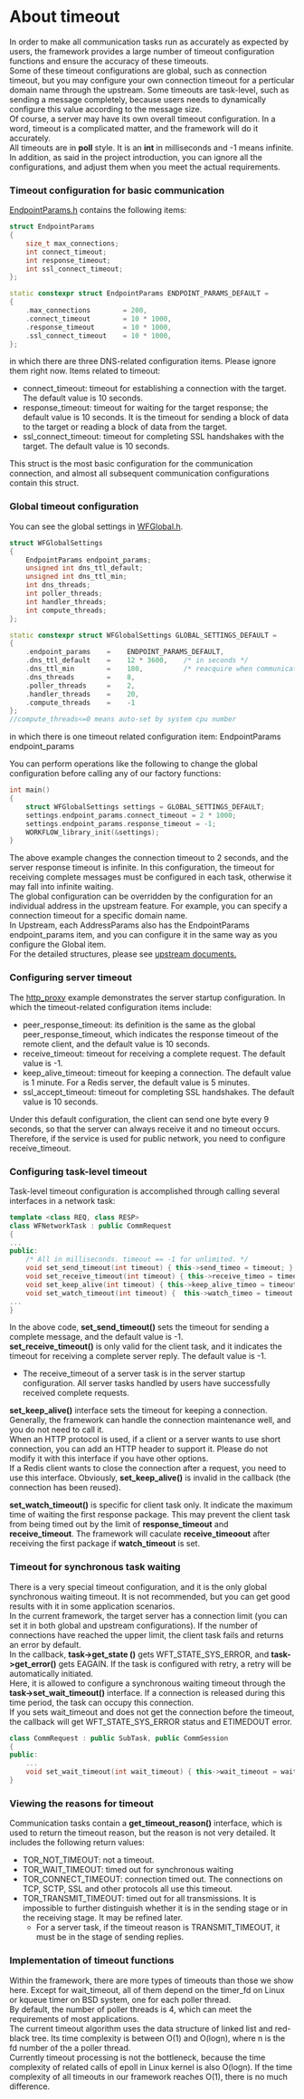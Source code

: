 # About timeout

In order to make all communication tasks run as accurately as expected by users, the framework provides a large number of timeout configuration functions and ensure the accuracy of these timeouts.   
Some of these timeout configurations are global, such as connection timeout, but you may configure your own connection timeout for a perticular domain name through the upstream.
Some timeouts are task-level, such as sending a message completely, because users needs to dynamically configure this value according to the message size.   
Of course, a server may have its own overall timeout configuration. In a word, timeout is a complicated matter, and the framework will do it accurately.   
All timeouts are in **poll** style. It is an **int** in milliseconds and -1 means infinite.   
In addition, as said in the project introduction, you can ignore all the configurations, and adjust them when you meet the actual requirements.

### Timeout configuration for basic communication

[EndpointParams.h](/src/manager/EndpointParams.h) contains the following items:

~~~cpp
struct EndpointParams
{
    size_t max_connections;
    int connect_timeout;
    int response_timeout;
    int ssl_connect_timeout;
};

static constexpr struct EndpointParams ENDPOINT_PARAMS_DEFAULT =
{
    .max_connections        = 200,
    .connect_timeout        = 10 * 1000,
    .response_timeout       = 10 * 1000,
    .ssl_connect_timeout    = 10 * 1000,
};
~~~

in which there are three DNS-related configuration items. Please ignore them right now. Items related to timeout:  

* connect\_timeout: timeout for establishing a connection with the target. The default value is 10 seconds.
* response\_timeout: timeout for waiting for the target response; the default value is 10 seconds. It is the timeout for sending a block of data to the target or reading a block of data from the target.
* ssl\_connect\_timeout: timeout for completing SSL handshakes with the target. The default value is 10 seconds.

This struct is the most basic configuration for  the communication connection, and almost all subsequent communication configurations contain this struct.

### Global timeout configuration

You can see the global settings in [WFGlobal.h](/src/manager/WFGlobal.h).

~~~cpp
struct WFGlobalSettings
{
    EndpointParams endpoint_params;
    unsigned int dns_ttl_default;
    unsigned int dns_ttl_min;
    int dns_threads;
    int poller_threads;
    int handler_threads;
    int compute_threads;
};

static constexpr struct WFGlobalSettings GLOBAL_SETTINGS_DEFAULT =
{
    .endpoint_params    =    ENDPOINT_PARAMS_DEFAULT,
    .dns_ttl_default    =    12 * 3600,    /* in seconds */
    .dns_ttl_min        =    180,          /* reacquire when communication error */
    .dns_threads        =    8,
    .poller_threads     =    2,
    .handler_threads    =    20,
    .compute_threads    =    -1
};
//compute_threads<=0 means auto-set by system cpu number
~~~

in which there is one timeout related configuration item: EndpointParams endpoint\_params

You can perform operations like the following to change the global configuration before calling any of our factory functions:

~~~cpp
int main()
{
    struct WFGlobalSettings settings = GLOBAL_SETTINGS_DEFAULT;
    settings.endpoint_params.connect_timeout = 2 * 1000;
    settings.endpoint_params.response_timeout = -1;
    WORKFLOW_library_init(&settings);
}
~~~

The above example changes the connection timeout to 2 seconds, and the server response timeout is infinite. In this configuration, the timeout for receiving complete messages must be configured in each task, otherwise it may fall into infinite waiting.   
The global configuration can be overridden by the configuration for an individual address in the upstream feature. For example, you can specify a connection timeout for a specific domain name.   
In Upstream, each AddressParams also has the EndpointParams endpoint\_params item, and you can configure it in the same way as you configure the Global item.   
For the detailed structures, please see [upstream documents.](/docs/en/tutorial-10-upstream.md#Address)

### Configuring server timeout

The [http\_proxy](/docs/en/tutorial-05-http_proxy.md) example demonstrates the server startup configuration. In which the timeout-related configuration items include:

* peer\_response\_timeout: its definition is the same as the global peer\_response\_timeout, which indicates the response timeout of the remote client, and the default value is 10 seconds.
* receive\_timeout: timeout for receiving a complete request. The default value is -1.
* keep\_alive\_timeout: timeout for keeping a connection. The default value is 1 minute. For a Redis server, the default value is 5 minutes.
* ssl\_accept\_timeout: timeout for completing SSL handshakes. The default value is 10 seconds.

Under this default configuration, the client can send one byte every 9 seconds, so that the server can always receive it and no timeout occurs. Therefore, if the service is used for public network, you need to configure receive\_timeout.

### Configuring task-level timeout

Task-level timeout configuration is accomplished through calling several interfaces in a network task:

~~~cpp
template <class REQ, class RESP>
class WFNetworkTask : public CommRequest
{
...
public:
    /* All in milliseconds. timeout == -1 for unlimited. */
    void set_send_timeout(int timeout) { this->send_timeo = timeout; }
    void set_receive_timeout(int timeout) { this->receive_timeo = timeout; }
    void set_keep_alive(int timeout) { this->keep_alive_timeo = timeout; }
    void set_watch_timeout(int timeout) {  this->watch_timeo = timeout; }
...
}
~~~

In the above code, **set\_send\_timeout()** sets the timeout for sending a complete message, and the default value is -1.   
**set\_receive\_timeout()** is only valid for the client task, and it indicates the timeout for receiving a complete server reply. The default value is -1.

  * The receive\_timeout of a server task is in the server startup configuration. All server tasks handled by users have successfully received complete requests.

**set\_keep\_alive()** interface sets the timeout for keeping a connection. Generally, the framework can handle the connection maintenance well, and you do not need to call it.   
When an HTTP protocol is used, if a client or a server wants to use short connection, you can add an HTTP header to support it. Please do not modify it with this interface if you have other options.   
If a Redis client wants to close the connection after a request, you need to use this interface. Obviously, **set\_keep\_alive()** is invalid in the callback (the connection has been reused).

**set\_watch\_timeout()** is specific for client task only. It indicate the maximum time of waiting the first response package. This may prevent the client task from being timed out by the limit of **response\_timeout** and **receive\_timeout**. The framework will caculate **receive\_timeoout** after receiving the first package if **watch\_timeout** is set.

### Timeout for synchronous task waiting 

There is a very special timeout configuration, and it is the only global synchronous waiting timeout. It is not recommended,  but you can get good results with it in some application scenarios.   
In the current framework, the target server has a connection limit (you can set it in both global and upstream configurations). If the number of connections have  reached the upper limit,  the client task fails and returns an error by default.   
In the callback, **task->get\_state ()** gets WFT\_STATE\_SYS\_ERROR, and **task->get\_error()** gets EAGAIN. If the task is configured with retry, a retry will be automatically initiated.   
Here, it is allowed to configure a synchronous waiting timeout through the **task->set\_wait\_timeout()** interface. If a connection is released during this time period, the task can occupy this connection.   
If you sets wait\_timeout and does not get the connection before the timeout, the callback will get WFT\_STATE\_SYS\_ERROR status and ETIMEDOUT error.

~~~cpp
class CommRequest : public SubTask, public CommSession
{
public:
    ...
    void set_wait_timeout(int wait_timeout) { this->wait_timeout = wait_timeout; }
}
~~~

### Viewing the reasons for timeout

Communication tasks contain a **get\_timeout\_reason()** interface, which is used to return the timeout reason, but the reason is not very detailed. It includes the following return values:

* TOR\_NOT\_TIMEOUT: not a timeout.
* TOR\_WAIT\_TIMEOUT: timed out for synchronous waiting
* TOR\_CONNECT\_TIMEOUT: connection timed out. The connections on TCP, SCTP, SSL and other protocols all use this timeout.
* TOR\_TRANSMIT\_TIMEOUT: timed out for all transmissions. It is impossible to further distinguish whether it is in the sending stage or in the receiving stage. It may be refined later.
  * For a server task, if the timeout reason is TRANSMIT\_TIMEOUT, it must be in the stage of sending replies.

### Implementation of timeout functions

Within the framework, there are more types of timeouts than those we show here. Except for wait\_timeout, all of them depend on the timer\_fd on Linux or kqueue timer on BSD system, one for each poller thread.   
By default, the number of poller threads is 4, which can meet the requirements of most applications.   
The current timeout algorithm uses the data structure of linked list and red-black tree. Its time complexity is between O(1) and O(logn), where n is the fd number of the a poller thread.   
Currently timeout processing is not the bottleneck, because the time complexity of related calls of epoll in Linux kernel is also O(logn). If the time complexity of all timeouts in our framework reaches O(1), there is no much difference.
